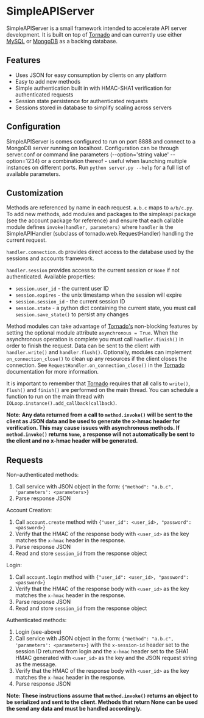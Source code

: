SimpleAPIServer
===============
SimpleAPIServer is a small framework intended to accelerate API server development. It is
built on top of [Tornado][tornado] and can currently use either [MySQL][mysql] or [MongoDB][mongodb] as a
backing database.

Features
--------
* Uses JSON for easy consumption by clients on any platform
* Easy to add new methods
* Simple authentication built in with HMAC-SHA1 verification for authenticated requests
* Session state persistence for authenticated requests
* Sessions stored in database to simplify scaling across servers

Configuration
-------------
SimpleAPIServer is comes configured to run on port 8888 and connect to a MongoDB server
running on localhost. Configuration can be through server.conf or command line parameters
(--option='string value' --option=1234) or a combination thereof - useful when launching
multiple instances on different ports. Run `python server.py --help` for a full list of
available parameters.

Customization
-------------
Methods are referenced by name in each request. `a.b.c` maps to `a/b/c.py`. To add new
methods, add modules and packages to the simpleapi package (see the account package for
reference) and ensure that each callable module defines `invoke(handler, parameters)`
where `handler` is the SimpleAPIHandler (subclass of tornado.web.RequestHandler) handling
the current request.

`handler.connection.db` provides direct access to the database used by the sessions and
accounts framework.

`handler.session` provides access to the current session or `None` if not authenticated.
Available properties:
* `session.user_id` - the current user ID
* `session.expires` - the unix timestamp when the session will expire
* `session.session_id` - the current session ID
* `session.state` - a python dict containing the current state, you must call
`session.save_state()` to persist any changes

Method modules can take advantage of [Tornado's][tornado] non-blocking features by setting
the optional module attribute `asynchronous = True`. When the asynchronous operation is
complete you must call `handler.finish()` in order to finish the request. Data can be sent
to the client with `handler.write()` and `handler.flush()`. Optionally, modules can
implement `on_connection_close()` to clean up any resources if the client closes the
connection. See `RequestHandler.on_connection_close()` in the [Tornado][tornado] documentation
for more information.

It is important to remember that [Tornado][tornado] requires that all calls to `write()`,
`flush()` and `finish()` are performed on the main thread. You can schedule a function to
run on the main thread with `IOLoop.instance().add_callback(callback)`.

__Note: Any data returned from a call to `method.invoke()` will be sent to the client as
JSON data and be used to generate the x-hmac header for verification. This may cause
issues with asynchronous methods. If `method.invoke()` returns `None`, a response will not
automatically be sent to the client and no x-hmac header will be generated.__

Requests
-----------
Non-authenticated methods:
1. Call service with JSON object in the form: `{"method": "a.b.c", 'parameters': <parameters>}`
2. Parse response JSON

Account Creation:
1. Call `account.create` method with `{"user_id": <user_id>, "password": <password>}`
2. Verify that the HMAC of the response body with `<user_id>` as the key matches the `x-hmac`
header in the response.
3. Parse response JSON
4. Read and store `session_id` from the response object

Login:
1. Call `account.login` method with `{"user_id": <user_id>, "password": <password>}`
2. Verify that the HMAC of the response body with `<user_id>` as the key matches the `x-hmac`
header in the response.
3. Parse response JSON
4. Read and store `session_id` from the response object

Authenticated methods:
1. Login (see-above)
2. Call service with JSON object in the form: `{"method": "a.b.c", 'parameters': <parameters>}`
with the `x-session-id` header set to the session ID returned from login and the `x-hmac` header
set to the SHA1 HMAC generated with `<user_id>` as the key and the JSON request string as
the message.
3. Verify that the HMAC of the response body with `<user_id>` as the key matches the `x-hmac`
header in the response.
4. Parse response JSON

__Note: These instructions assume that `method.invoke()` returns an object to be serialized
and sent to the client. Methods that return None can be used the send any data and must be
handled accordingly.__

[tornado]:www.tornadoweb.org
[mysql]:http://www.mysql.com
[mongodb]:http://www.mongodb.org
